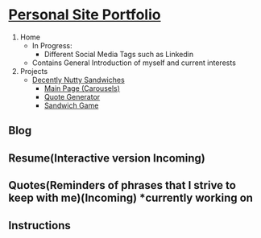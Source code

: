 # [Personal Site Portfolio](https://simplisticmartin.github.io/)
1. Home 
    * In Progress:
        * Different Social Media Tags such as Linkedin
    * Contains General Introduction of myself and current interests
2. Projects
    * [Decently Nutty Sandwiches](https://simplisticmartin.github.io/Projects/DNSandwiches/)
        * [Main Page (Carousels)](https://simplisticmartin.github.io/Projects/DNSandwiches/)
        * [Quote Generator](https://simplisticmartin.github.io/Projects/DNSandwiches/about.html)
        * [Sandwich Game](https://simplisticmartin.github.io/Projects/DNSandwiches/gametest.html)


## Blog 


## Resume(Interactive version Incoming)

## Quotes(Reminders of phrases that I strive to keep with me)(Incoming) *currently working on

## Instructions